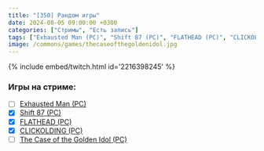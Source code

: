 ```yaml
---
title: "[350] Рандом игры"
date: 2024-08-05 09:00:00 +0300
categories: ["Стримы", "Есть запись"]
tags: ["Exhausted Man (PC)", "Shift 87 (PC)", "FLATHEAD (PC)", "CLICKOLDING (PC)", "The Case of the Golden Idol (PC)", "Игра пройдена"]
image: /commons/games/thecaseofthegoldenidol.jpg
---
```


{% include embed/twitch.html id='2216398245' %}

### Игры на стриме:
+ [ ] [Exhausted Man (PC)](/tags/exhausted-man-pc)
+ [x] [Shift 87 (PC)](/tags/shift-87-pc)
+ [x] [FLATHEAD (PC)](/tags/flathead-pc)
+ [x] [CLICKOLDING (PC)](/tags/clickolding-pc)
+ [ ] [The Case of the Golden Idol (PC)](/tags/the-case-of-the-golden-idol-pc)
